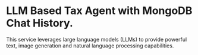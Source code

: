 # LLM Based Tax Agent with MongoDB Chat History.
This service leverages large language models (LLMs) to provide powerful text, image generation and natural language processing capabilities.
